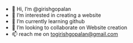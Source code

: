 - 👋 Hi, I’m @girishgopalan
- 👀 I’m interested in creating a website
- 🌱 I’m currently learning github 
- 💞️ I’m looking to collaborate on Website creation
- 📫 reach me on togirishgopalan@gmail.com
<!---
girishgopalan/girishgopalan is a ✨ special ✨ repository because its `README.md` (this file) appears on your GitHub profile.
You can click the Preview link to take a look at your changes.
--->
